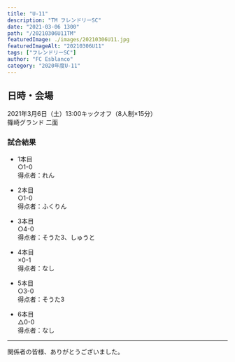 ```yaml
---
title: "U-11"
description: "TM フレンドリーSC"
date: "2021-03-06 1300"
path: "/20210306U11TM"
featuredImage: ./images/20210306U11.jpg
featuredImageAlt: "20210306U11"
tags: ["フレンドリーSC"]
author: "FC Esblanco"
category: "2020年度U-11"
---
```


## 日時・会場

2021年3月6日（土）13:00キックオフ（8人制×15分）<br>
篠崎グランド 二面

### 試合結果

* 1本目<br>
○1-0<br>
得点者：れん

* 2本目<br>
○1-0<br>
得点者：ふくりん

* 3本目<br>
○4-0<br>
得点者：そうた3、しゅうと

* 4本目<br>
×0-1<br>
得点者：なし

* 5本目<br>
○3-0<br>
得点者：そうた3

* 6本目<br>
△0-0<br>
得点者：なし

***

関係者の皆様、ありがとうございました。
